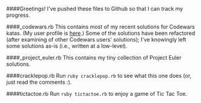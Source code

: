 ####Greetings!
I've pushed these files to Github so that I can track my progress.

####_codewars.rb
This contains most of my recent solutions for Codewars katas.
(My user profile is [here](http://www.codewars.com/users/eirinikos).)
Some of the solutions have been refactored (after examining of other Codewars users' solutions); I've knowingly left some solutions as-is (i.e., written at a low-level).

####_project_euler.rb
This contains my tiny collection of Project Euler solutions.

####cracklepop.rb
Run `ruby cracklepop.rb` to see what this one does (or, just read the comments :).

####tictactoe.rb
Run `ruby tictactoe.rb` to enjoy a game of Tic Tac Toe.
